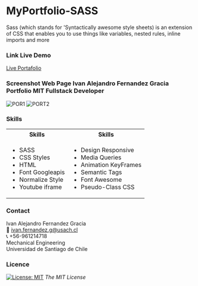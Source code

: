 # MyPortfolio-SASS
Sass (which stands for 'Syntactically awesome style sheets) is an extension of CSS that enables you to use things like variables, nested rules, inline imports and more


<!-- Link Live Demo -->
### Link Live Demo
[Live  Portafolio](https://ivanfernandezgracia.github.io/ivanfernandezg.github.io/index.html)

### Screenshot Web Page Ivan Alejandro Fernandez Gracia Portfolio MIT Fullstack Developer
![POR1](https://user-images.githubusercontent.com/48660555/138153960-339835c3-5404-4c9c-a6c1-34417aa9c070.PNG)
![PORT2](https://user-images.githubusercontent.com/48660555/138153968-c64e4c4e-1e5f-427f-ac52-e9a0b18a2489.PNG)



<!-- Skils -->
### Skills 
<table>
  <tbody>
    <tr>
      <th align="center">Skills</th>
      <th align="center">Skills</th>
    </tr>
    <tr>
      <td>
        <ul>
          <li>SASS </li>
          <li>CSS Styles</li>
           <li>HTML</li>
          <li>Font Googleapis</li>
           <li>Normalize Style</li>
          <li>Youtube iframe</li>
        </ul>
      </td>
      <td>
        <ul>
          <li>Design Responsive</li>
           <li>Media Queries</li>
          <li>Animation KeyFrames</li>
           <li>Semantic Tags</li>
          <li>Font Awesome</li>
          <li>Pseudo-Class CSS</li>
        </ul>
      </td>
    </tr>
  <tbody>
<table>

<!-- CONTACT -->
<a name="conta"></a>
### Contact
Ivan Alejandro Fernandez Gracia  
:email: ivan.fernandez.g@usach.cl  
:telephone_receiver: +56-961214718  
Mechanical Engineering  
Universidad de Santiago de Chile


<!-- LICENSE -->
### Licence 
[![License: MIT](https://img.shields.io/badge/License-MIT-yellow.svg)](https://opensource.org/licenses/MIT) *The MIT License*
